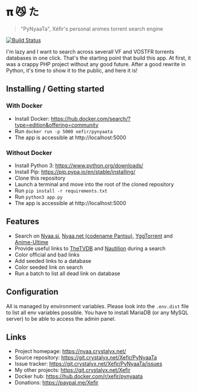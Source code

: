 # 𝛑 😼 た
> "PyNyaaTa", Xéfir's personal animes torrent search engine

[![Build Status](https://ci.crystalyx.net/api/badges/Xefir/PyNyaaTa/status.svg)](https://ci.crystalyx.net/Xefir/PyNyaaTa)

I'm lazy and I want to search across severall VF and VOSTFR torrents databases in one click.
That's the starting point that build this app.
At first, it was a crappy PHP project without any good future.
After a good rewrite in Python, it's time to show it to the public, and here it is!

## Installing / Getting started

### With Docker

- Install Docker: https://hub.docker.com/search/?type=edition&offering=community
- Run `docker run -p 5000 xefir/pynyaata`
- The app is accessible at http://localhost:5000

### Without Docker

- Install Python 3: https://www.python.org/downloads/
- Install Pip: https://pip.pypa.io/en/stable/installing/
- Clone this repository
- Launch a terminal and move into the root of the cloned repository
- Run `pip install -r requirements.txt`
- Run `python3 app.py`
- The app is accessible at http://localhost:5000

## Features

* Search on [Nyaa.si](https://nyaa.si/), [Nyaa.net (codename Pantsu)](https://nyaa.net/), [YggTorrent](https://duckduckgo.com/?q=yggtorrent) and [Anime-Ultime](http://www.anime-ultime.net/index-0-1)
* Provide useful links to [TheTVDB](https://www.thetvdb.com/) and [Nautiljon](https://www.nautiljon.com/) during a search
* Color official and bad links
* Add seeded links to a database
* Color seeded link on search
* Run a batch to list all dead link on database

## Configuration

All is managed by environment variables.
Please look into the `.env.dist` file to list all env variables possible.
You have to install MariaDB (or any MySQL server) to be able to access the admin panel.

## Links

- Project homepage: https://nyaa.crystalyx.net/
- Source repository: https://git.crystalyx.net/Xefir/PyNyaaTa
- Issue tracker: https://git.crystalyx.net/Xefir/PyNyaaTa/issues
- My other projects: https://git.crystalyx.net/Xefir
- Docker hub: https://hub.docker.com/r/xefir/pynyaata
- Donations: https://paypal.me/Xefir
